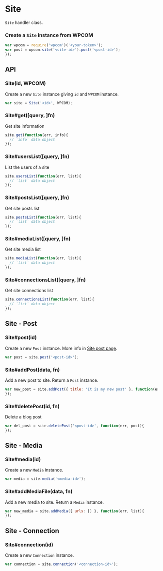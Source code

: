 
# Site

`Site` handler class.

### Create a `Site` instance from WPCOM

```js
var wpcom = require('wpcom')('<your-token>');
var post = wpcom.site('<site-id>').post('<post-id>');
});
```

## API

### Site(id, WPCOM)

Create a new `Site` instance giving `id` and `WPCOM` instance.

```js
var site = Site('<id>', WPCOM);
```

### Site#get([query, ]fn)

Get site information

```js
site.get(function(err, info){
  // `info` data object
});
```

### Site#usersList([query, ]fn)

List the users of a site

```js
site.usersList(function(err, list){
  // `list` data object
});
```

### Site#postsList([query, ]fn)

Get site posts list

```js
site.postsList(function(err, list){
  // `list` data object
});
```

### Site#mediaList([query, ]fn)

Get site media list

```js
site.mediaList(function(err, list){
  // `list` data object
});
```

### Site#connectionsList([query, ]fn)

Get site connections list

```js
site.connectionsList(function(err, list){
  // `list` data object
});
```

## Site - Post

### Site#post(id)

Create a new `Post` instance.
More info in [Site post page](./post.md).

```js
var post = site.post('<post-id>');
```

### Site#addPost(data, fn)

Add a new post to site. Return a `Post` instance.

```js
var new_post = site.addPost({ title: 'It is my new post' }, function(err, post){
});
```

### Site#deletePost(id, fn)

Delete a blog post

```js
var del_post = site.deletePost('<post-id>', function(err, post){
});
```

## Site - Media

### Site#media(id)

Create a new `Media` instance.

```js
var media = site.media('<media-id>');
```

### Site#addMediaFile(data, fn)

Add a new media to site. Return a `Media` instance.

```js
var new_media = site.addMedia({ urls: [] }, function(err, list){
});
```

## Site - Connection

### Site#connection(id)

Create a new `Connection` instance.

```js
var connection = site.connection('<connection-id>');
```